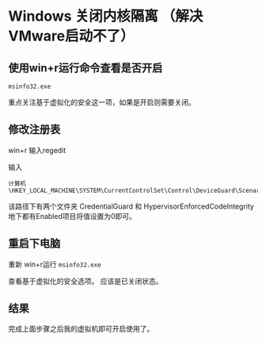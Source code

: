 # Windows 关闭内核隔离 （解决VMware启动不了）

## 使用win+r运行命令查看是否开启
```
msinfo32.exe
```

重点关注基于虚拟化的安全这一项，如果是开启则需要关闭。

## 修改注册表

win+r  输入regedit

输入
```
计算机\HKEY_LOCAL_MACHINE\SYSTEM\CurrentControlSet\Control\DeviceGuard\Scenarios
```
该路径下有两个文件夹
CredentialGuard 和 HypervisorEnforcedCodeIntegrity
地下都有Enabled项目将值设置为0即可。

## 重启下电脑
重新
win+r运行 `msinfo32.exe`

查看基于虚拟化的安全选项。
应该是已关闭状态。
## 结果

完成上面步骤之后我的虚拟机即可开启使用了。